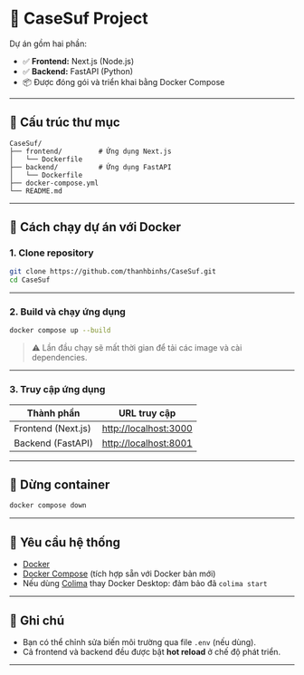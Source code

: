 # 🚀 CaseSuf Project

Dự án gồm hai phần:

* ✅ **Frontend:** Next.js (Node.js)
* ✅ **Backend:** FastAPI (Python)
* 📦 Được đóng gói và triển khai bằng Docker Compose

---

## 📁 Cấu trúc thư mục

```
CaseSuf/
├── frontend/         # Ứng dụng Next.js
│   └── Dockerfile
├── backend/          # Ứng dụng FastAPI
│   └── Dockerfile
├── docker-compose.yml
└── README.md
```

---

## 🚀 Cách chạy dự án với Docker

### 1. Clone repository

```bash
git clone https://github.com/thanhbinhs/CaseSuf.git
cd CaseSuf
```

---

### 2. Build và chạy ứng dụng

```bash
docker compose up --build
```

> ⚠️ Lần đầu chạy sẽ mất thời gian để tải các image và cài dependencies.

---

### 3. Truy cập ứng dụng

| Thành phần         | URL truy cập                                             |
| ------------------ | -------------------------------------------------------- |
| Frontend (Next.js) | [http://localhost:3000](http://localhost:3000)           |
| Backend (FastAPI)  | [http://localhost:8001](http://localhost:8001)           |

---

## 🚩 Dừng container

```bash
docker compose down
```

---

## 🔧 Yêu cầu hệ thống

* [Docker](https://docs.docker.com/get-docker/)
* [Docker Compose](https://docs.docker.com/compose/) (tích hợp sẵn với Docker bản mới)
* Nếu dùng [Colima](https://github.com/abiosoft/colima) thay Docker Desktop: đảm bảo đã `colima start`

---

## 📝 Ghi chú

* Bạn có thể chỉnh sửa biến môi trường qua file `.env` (nếu dùng).
* Cả frontend và backend đều được bật **hot reload** ở chế độ phát triển.

---

